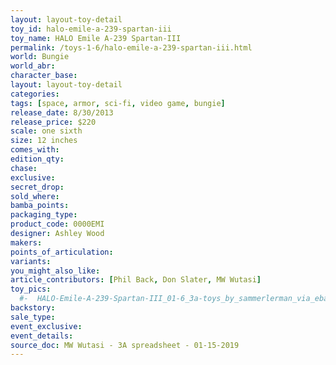 ```yaml
---
layout: layout-toy-detail 
toy_id: halo-emile-a-239-spartan-iii
toy_name: HALO Emile A-239 Spartan-III
permalink: /toys-1-6/halo-emile-a-239-spartan-iii.html
world: Bungie
world_abr: 
character_base: 
layout: layout-toy-detail
categories: 
tags: [space, armor, sci-fi, video game, bungie]
release_date: 8/30/2013
release_price: $220 
scale: one sixth
size: 12 inches
comes_with: 
edition_qty: 
chase: 
exclusive: 
secret_drop: 
sold_where: 
bamba_points: 
packaging_type: 
product_code: 0000EMI
designer: Ashley Wood
makers: 
points_of_articulation: 
variants: 
you_might_also_like: 
article_contributors: [Phil Back, Don Slater, MW Wutasi]
toy_pics: 
  #-  HALO-Emile-A-239-Spartan-III_01-6_3a-toys_by_sammerlerman_via_ebay.jpg
backstory: 
sale_type: 
event_exclusive: 
event_details: 
source_doc: MW Wutasi - 3A spreadsheet - 01-15-2019
---
```

